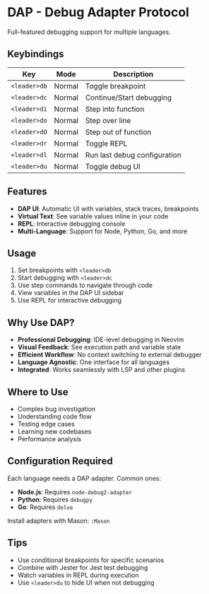 # DAP - Debug Adapter Protocol

Full-featured debugging support for multiple languages.

## Keybindings

| Key | Mode | Description |
|-----|------|-------------|
| `<leader>db` | Normal | Toggle breakpoint |
| `<leader>dc` | Normal | Continue/Start debugging |
| `<leader>di` | Normal | Step into function |
| `<leader>do` | Normal | Step over line |
| `<leader>dO` | Normal | Step out of function |
| `<leader>dr` | Normal | Toggle REPL |
| `<leader>dl` | Normal | Run last debug configuration |
| `<leader>du` | Normal | Toggle debug UI |

## Features

- **DAP UI**: Automatic UI with variables, stack traces, breakpoints
- **Virtual Text**: See variable values inline in your code
- **REPL**: Interactive debugging console
- **Multi-Language**: Support for Node, Python, Go, and more

## Usage

1. Set breakpoints with `<leader>db`
2. Start debugging with `<leader>dc`
3. Use step commands to navigate through code
4. View variables in the DAP UI sidebar
5. Use REPL for interactive debugging

## Why Use DAP?

- **Professional Debugging**: IDE-level debugging in Neovim
- **Visual Feedback**: See execution path and variable state
- **Efficient Workflow**: No context switching to external debugger
- **Language Agnostic**: One interface for all languages
- **Integrated**: Works seamlessly with LSP and other plugins

## Where to Use

- Complex bug investigation
- Understanding code flow
- Testing edge cases
- Learning new codebases
- Performance analysis

## Configuration Required

Each language needs a DAP adapter. Common ones:
- **Node.js**: Requires `node-debug2-adapter`
- **Python**: Requires `debugpy`
- **Go**: Requires `delve`

Install adapters with Mason: `:Mason`

## Tips

- Use conditional breakpoints for specific scenarios
- Combine with Jester for Jest test debugging
- Watch variables in REPL during execution
- Use `<leader>du` to hide UI when not debugging
